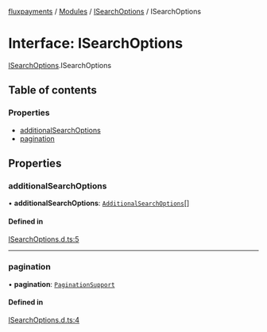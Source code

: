 [fluxpayments](../README.md) / [Modules](../modules.md) / [ISearchOptions](../modules/ISearchOptions.md) / ISearchOptions

# Interface: ISearchOptions

[ISearchOptions](../modules/ISearchOptions.md).ISearchOptions

## Table of contents

### Properties

- [additionalSearchOptions](ISearchOptions.ISearchOptions.md#additionalsearchoptions)
- [pagination](ISearchOptions.ISearchOptions.md#pagination)

## Properties

### additionalSearchOptions

• **additionalSearchOptions**: [`AdditionalSearchOptions`](../classes/AdditionalSearchOptions.AdditionalSearchOptions.md)[]

#### Defined in

[ISearchOptions.d.ts:5](https://github.com/fluxpayments1/fluxpayments_api_ts/blob/caa92350d28ad0c86e062f54c70f6d8a51392cd1/src/types/flux_types/ISearchOptions.d.ts#L5)

___

### pagination

• **pagination**: [`PaginationSupport`](../classes/PaginationSupport.PaginationSupport.md)

#### Defined in

[ISearchOptions.d.ts:4](https://github.com/fluxpayments1/fluxpayments_api_ts/blob/caa92350d28ad0c86e062f54c70f6d8a51392cd1/src/types/flux_types/ISearchOptions.d.ts#L4)
